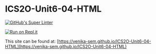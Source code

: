 # ICS2O-Unit6-04-HTML

[![GitHub's Super Linter](https://github.com/venika-sem/ICS2O-Unit6-04-HTML/workflows/GitHub's%20Super%20Linter/badge.svg)](https://github.com/venika-sem/ICS2O-Unit6-04-HTML/actions)

[![Run on Repl.it](https://repl.it/badge/github/venika-sem/ICS2O-Unit6-04-HTML)](https://repl.it/github/venika-sem/ICS2O-Unit6-04-HTML)

This site can be found at: [https://venika-sem.github.io/ICS2O-Unit6-04-HTML](https://venika-sem.github.io/ICS2O-Unit6-04-HTML)
